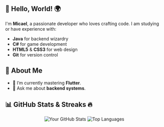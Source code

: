 ## 👋 Hello, World! 🌍

I'm **Micael**, a passionate developer who loves crafting code. I am studying or have experience with:

- **Java** for backend wizardry
-  **C#** for game development
- **HTML5** & **CSS3** for web design
- **Git** for version control

## 🚀 About Me

- 🌱 I’m currently mastering **Flutter**.
- 💬 Ask me about **backend systems**.

## 📊 GitHub Stats & Streaks 🔥

<div align="center">

![Your GitHub Stats](https://github-readme-stats.vercel.app/api?username=om1cael&show_icons=true&theme=radical)
![Top Languages](https://github-readme-stats.vercel.app/api/top-langs/?username=om1cael&layout=compact&theme=radical)

</div>
